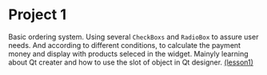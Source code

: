 # Project 1
Basic ordering system. Using several `CheckBoxs` and `RadioBox` to assure user needs. And according to different conditions, to calculate the payment money and display with products seleced in the widget. Mainyly learning about Qt creater and how to use the slot of object in Qt designer. [(lesson1)](https://www.notion.so/Qt-Lesson-1-HelloWorld-06030c9831854e3489f8d89e70b03615)
